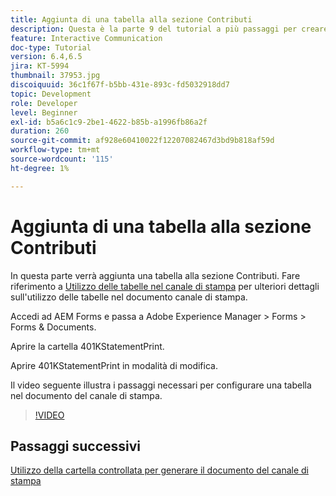 ```yaml
---
title: Aggiunta di una tabella alla sezione Contributi
description: Questa è la parte 9 del tutorial a più passaggi per creare il tuo primo documento di comunicazione interattivo.In questa parte, aggiungeremo una tabella alla sezione dei contributi.
feature: Interactive Communication
doc-type: Tutorial
version: 6.4,6.5
jira: KT-5994
thumbnail: 37953.jpg
discoiquuid: 36c1f67f-b5bb-431e-893c-fd5032918dd7
topic: Development
role: Developer
level: Beginner
exl-id: b5a6c1c9-2be1-4622-b85b-a1996fb86a2f
duration: 260
source-git-commit: af928e60410022f12207082467d3bd9b818af59d
workflow-type: tm+mt
source-wordcount: '115'
ht-degree: 1%

---
```


# Aggiunta di una tabella alla sezione Contributi

In questa parte verrà aggiunta una tabella alla sezione Contributi.
Fare riferimento a [Utilizzo delle tabelle nel canale di stampa](/help/forms/interactive-communications/table-in-print-channel-documents-video-use.md) per ulteriori dettagli sull&#39;utilizzo delle tabelle nel documento canale di stampa.

Accedi ad AEM Forms e passa a Adobe Experience Manager > Forms > Forms &amp; Documents.

Aprire la cartella 401KStatementPrint.

Aprire 401KStatementPrint in modalità di modifica.

Il video seguente illustra i passaggi necessari per configurare una tabella nel documento del canale di stampa.

>[!VIDEO](https://video.tv.adobe.com/v/27769?quality=12&learn=on)

## Passaggi successivi

[Utilizzo della cartella controllata per generare il documento del canale di stampa](./using-watched-folder-to-generate-document.md)
